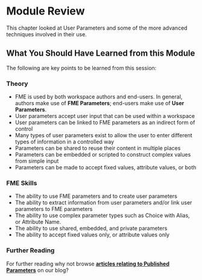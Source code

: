 # Module Review

This chapter looked at User Parameters and some of the more advanced techniques involved in their use.

## What You Should Have Learned from this Module ##

The following are key points to be learned from this session:

### Theory

- FME is used by both workspace authors and end-users. In general, authors make use of **FME Parameters**; end-users make use of **User Parameters**.
- User parameters accept user input that can be used within a workspace
- User parameters can be linked to FME parameters as an indirect form of control
- Many types of user parameters exist to allow the user to enter different types of information in a controlled way
- Parameters can be shared to reuse their content in multiple places
- Parameters can be embedded or scripted to construct complex values from simple input
- Parameters can be made to accept fixed values, attribute values, or both


### FME Skills

- The ability to use FME parameters and to create user parameters
- The ability to extract information from user parameters and/or link user parameters to FME parameters
- The ability to use complex parameter types such as Choice with Alias, or Attribute Name.
- The ability to use shared, embedded, and private parameters
- The ability to accept fixed values only, or attribute values only


### Further Reading ###

For further reading why not browse **[articles relating to Published Parameters](http://blog.safe.com/tag/published-parameters/)** on our blog? 